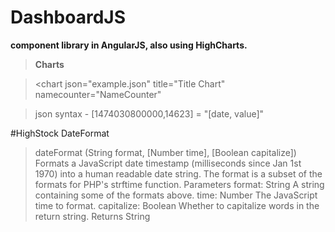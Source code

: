 # DashboardJS
**component library in AngularJS, also using HighCharts.**

> **Charts** 

><chart json="example.json" title="Title Chart" namecounter="NameCounter"

>json syntax - [1474030800000,14623] = "[date, value]"

#HighStock DateFormat
>dateFormat (String format, [Number time], [Boolean capitalize])
Formats a JavaScript date timestamp (milliseconds since Jan 1st 1970) into a human readable date string. The format is a subset of the formats for PHP's strftime function.
Parameters
format: String
A string containing some of the formats above.
time: Number
The JavaScript time to format.
capitalize: Boolean
Whether to capitalize words in the return string.
Returns
String
